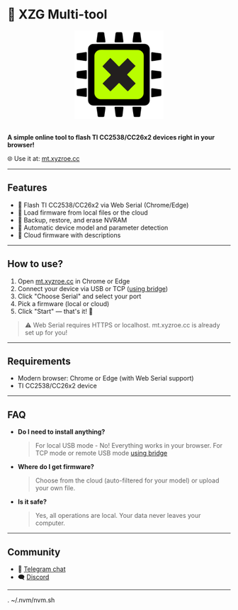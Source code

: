 # 🚀 XZG Multi-tool

<div align="center">
  <img src="favicon/logo.png" alt="XZG Multi-tool" style="height:200px;margin-bottom:16px;" />
</div>

**A simple online tool to flash TI CC2538/CC26x2 devices right in your browser!**

🌐 Use it at: [mt.xyzroe.cc](https://mt.xyzroe.cc)

---

## Features

- 🔌 Flash TI CC2538/CC26x2 via Web Serial (Chrome/Edge)
- 📂 Load firmware from local files or the cloud
- 💾 Backup, restore, and erase NVRAM
- 🦾 Automatic device model and parameter detection
- 📝 Cloud firmware with descriptions

---

## How to use?

1. Open [mt.xyzroe.cc](https://mt.xyzroe.cc) in Chrome or Edge
2. Connect your device via USB or TCP ([using bridge](https://github.com/xyzroe/bridge))
3. Click "Choose Serial" and select your port
4. Pick a firmware (local or cloud)
5. Click "Start" — that's it! 🎉

> ⚠️ Web Serial requires HTTPS or localhost. mt.xyzroe.cc is already set up for you!

---

## Requirements

- Modern browser: Chrome or Edge (with Web Serial support)
- TI CC2538/CC26x2 device

---

## FAQ

- **Do I need to install anything?**

  > For local USB mode - No! Everything works in your browser. For TCP mode or remote USB mode [using bridge](https://github.com/xyzroe/bridge)

- **Where do I get firmware?**

  > Choose from the cloud (auto-filtered for your model) or upload your own file.

- **Is it safe?**
  > Yes, all operations are local. Your data never leaves your computer.

---

## Community

- 💬 [Telegram chat](https://t.me/xzg_fw)
- 🗨️ [Discord](https://discord.gg/A5ge3cYRKW)

---

. ~/.nvm/nvm.sh
